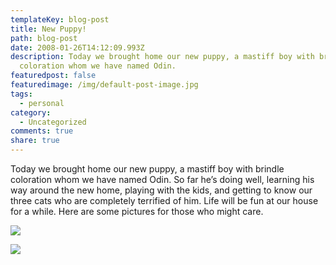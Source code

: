 ```yaml
---
templateKey: blog-post
title: New Puppy!
path: blog-post
date: 2008-01-26T14:12:09.993Z
description: Today we brought home our new puppy, a mastiff boy with brindle
  coloration whom we have named Odin.
featuredpost: false
featuredimage: /img/default-post-image.jpg
tags:
  - personal
category:
  - Uncategorized
comments: true
share: true
---
```

<!--StartFragment-->

[](http://www.flickr.com/photos/41202726@N00/2219377017 "DSC04580")Today we brought home our new puppy, a mastiff boy with brindle coloration whom we have named Odin. So far he’s doing well, learning his way around the new home, playing with the kids, and getting to know our three cats who are completely terrified of him. Life will be fun at our house for a while. Here are some pictures for those who might care.[](http://www.flickr.com/photos/41202726@N00/2219375709 "DSC04578")

<!--EndFragment-->

![](/img/puppy-1.jpg)

![](/img/puppy-2.jpg)